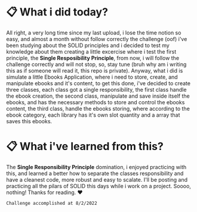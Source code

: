 # 📋 What i did today?
All right, a very long time since my last upload, i lose the time notion so easy, and almost a month without follow correctly the challenge (oof) i've been studying about the SOLID principles and i decided to test my knowledge about them
creating a little excercise where i test the first principle, the **Single Resposibility Principle**, from now, i will follow the challenge correctly and will not stop, so, stay tune (bruh why am i writing this as if someone will read it, this repo is private).
Anyway, what i did is simulate a little Ebooks Application, where i need to store, create, and manipulate ebooks and it's content, to get this done, i've decided to create three classes, each class got a single responsibility, the first class handle the ebook
creation, the second class, manipulate and save inside itself the ebooks, and has the necessary methods to store and control the ebooks content, the third class, handle the ebooks storing, where according to the ebook category, each library has it's own slot
quantity and a array that saves this ebooks.

# 📋 What i've learned from this?
The **Single Responsibility Principle** domination, i enjoyed practicing with this, and learned a better how to separate the classes responsibility and have a cleanest code, more robust and easy to scalate.
I'll be posting and practicing all the pilars of SOLID this days while i work on a project. Soooo, nothing! Thanks for reading. ❤

`Challenge accomplished at 8/2/2022`
